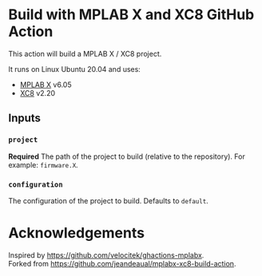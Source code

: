 # Build with MPLAB X and XC8 GitHub Action

This action will build a MPLAB X / XC8 project.

It runs on Linux Ubuntu 20.04 and uses:

* [MPLAB X](https://www.microchip.com/en-us/development-tools-tools-and-software/mplab-x-ide) v6.05
* [XC8](https://www.microchip.com/en-us/development-tools-tools-and-software/mplab-xc-compilers) v2.20

## Inputs

### `project`

**Required** The path of the project to build (relative to the repository). For example: `firmware.X`.

### `configuration`

The configuration of the project to build. Defaults to `default`.

<!-- ## Example Usage

Add the following `.github/workflows/build.yml` file to your project:

```yaml
name: Build
on:
  push:
    branches:
      - master
  pull_request:
    branches:
      - master
jobs:
  build:
    name: Build the project
    runs-on: ubuntu-latest
    steps:
      - name: Download the source code
        uses: actions/checkout@v1
      - name: Build
        uses: JolonB/mplabv6.05-xc8-build-action@v0.2.0
        with:
          project: firmware.X
          configuration: default
``` -->

# Acknowledgements

Inspired by <https://github.com/velocitek/ghactions-mplabx>.  
Forked from <https://github.com/jeandeaual/mplabx-xc8-build-action>.